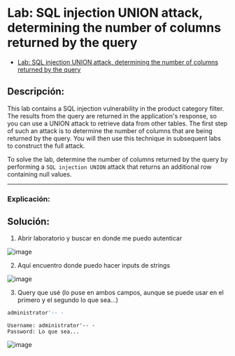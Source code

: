 # Lab: SQL injection UNION attack, determining the number of columns returned by the query

- [Lab: SQL injection UNION attack, determining the number of columns returned by the query](https://portswigger.net/web-security/sql-injection/union-attacks/lab-determine-number-of-columns)

## Descripción:

This lab contains a SQL injection vulnerability in the product category filter. The results from the query are returned in the application's response, so you can use a UNION attack to retrieve data from other tables. The first step of such an attack is to determine the number of columns that are being returned by the query. You will then use this technique in subsequent labs to construct the full attack.

To solve the lab, determine the number of columns returned by the query by performing a `SQL injection UNION` attack that returns an additional row containing null values.

---

### Explicación:




## Solución:

1. Abrir laboratorio y buscar en donde me puedo autenticar

![image](https://github.com/Fz3r0/Fz3r0_-_SQLi/assets/94720207/dfe5453b-1098-4799-a0fd-a7a940683d9f)


2. Aquí encuentro donde puedo hacer inputs de strings

![image](https://github.com/Fz3r0/Fz3r0_-_SQLi/assets/94720207/e6481b91-47f2-4b54-8cc9-0d036d9d99a1)


3. Query que usé (lo puse en ambos campos, aunque se puede usar en el primero y el segundo lo que sea...)

````sql
administrator'-- -
````
````http
Username: administrator'-- -
Password: Lo que sea...
````

![image](https://github.com/Fz3r0/Fz3r0_-_SQLi/assets/94720207/95856f02-84de-4067-a9af-65183b9bb6a9)





